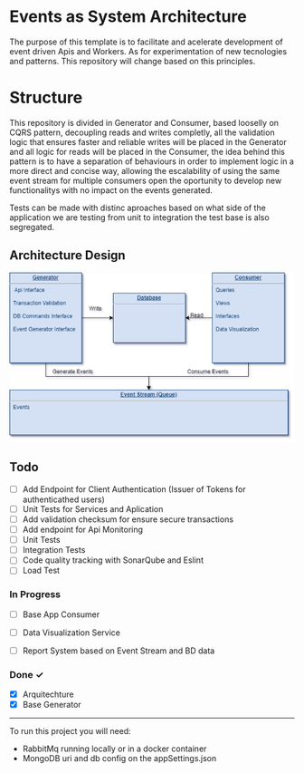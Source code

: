 # Events as System Architecture

The purpose of this template is to facilitate and acelerate development of event driven Apis and Workers. As for experimentation of new tecnologies and patterns. This repository will change based on this principles.

# Structure

This repository is divided in Generator and Consumer, based looselly on CQRS pattern, decoupling reads and writes completly, all the validation logic that ensures faster and reliable writes will be placed in the Generator and all logic for reads will be placed in the Consumer, the idea behind this pattern is to have a separation of behaviours in order to implement logic in a more direct and concise way, allowing the escalability of using the same event stream for multiple consumers open the oportunity to develop new functionalitys with no impact on the events generated.

Tests can be made with distinc aproaches based on what side of the application we are testing from unit to integration the test base is also segregated.
 

## Architecture Design

![Basic Design](/docs/diagram.png)


## Todo

- [ ] Add Endpoint for Client Authentication (Issuer of Tokens for authenticathed users)
- [ ] Unit Tests for Services and Aplication
- [ ] Add validation checksum for ensure secure transactions  
- [ ] Add endpoint for Api Monitoring
- [ ] Unit Tests
- [ ] Integration Tests
- [ ] Code quality tracking with SonarQube and Eslint
- [ ] Load Test  

### In Progress

- [ ] Base App Consumer
- [ ] Data Visualization Service
- [ ] Report System based on Event Stream and BD data


### Done ✓
- [x] Arquitechture
- [x] Base Generator

---
To run this project you will need:

- RabbitMq running locally or in a docker container
- MongoDB uri and db config on the appSettings.json 



